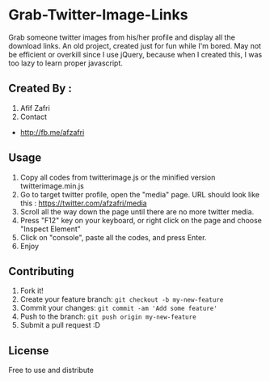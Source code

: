 
# Grab-Twitter-Image-Links
Grab someone twitter images from his/her profile and display all the download links.
An old project, created just for fun while I'm bored.
May not be efficient or overkill since I use jQuery, because when I created this, I was too lazy to learn proper javascript.

## Created By :
1. Afif Zafri
2. Contact 
  - http://fb.me/afzafri

## Usage

1. Copy all codes from twitterimage.js or the minified version twitterimage.min.js
2. Go to target twitter profile, open the "media" page. URL should look like this : https://twitter.com/afzafri/media
3. Scroll all the way down the page until there are no more twitter media.
4. Press "F12" key on your keyboard, or right click on the page and choose "Inspect Element"
5. Click on "console", paste all the codes, and press Enter.
6. Enjoy

## Contributing

1. Fork it!
2. Create your feature branch: `git checkout -b my-new-feature`
3. Commit your changes: `git commit -am 'Add some feature'`
4. Push to the branch: `git push origin my-new-feature`
5. Submit a pull request :D

## License

Free to use and distribute
